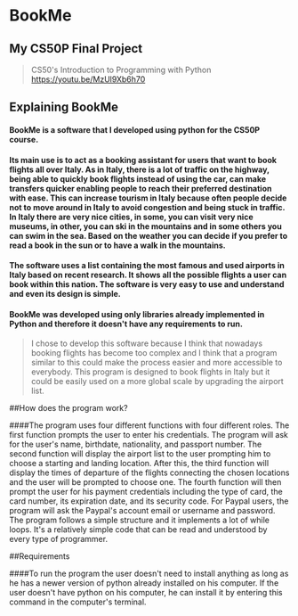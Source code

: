 # BookMe
## My CS50P Final Project
> CS50's Introduction to Programming with Python
> https://youtu.be/MzUl9Xb6h70

## Explaining BookMe
#### BookMe is a software that I developed using python for the CS50P course. 
#### Its main use is to act as a booking assistant for users that want to book flights all over Italy. As in Italy, there is a lot of traffic on the highway, being able to quickly book flights instead of using the car, can make transfers quicker enabling people to reach their preferred destination with ease. This can increase tourism in Italy because often people decide not to move around in Italy to avoid congestion and being stuck in traffic. In Italy there are very nice cities, in some, you can visit very nice museums, in other, you can ski in the mountains and in some others you can swim in the sea. Based on the weather you can decide if you prefer to read a book in the sun or to have a walk in the mountains.
#### The software uses a list containing the most famous and used airports in Italy based on recent research. It shows all the possible flights a user can book within this nation. The software is very easy to use and understand and even its design is simple. 
#### BookMe was developed using only libraries already implemented in Python and therefore it doesn't have any requirements to run. 
> I chose to develop this software because I think that nowadays booking flights has become too complex and I think that a program similar to this could make the process easier and more accessible to everybody. This program is designed to book flights in Italy but it could be easily used on a more global scale by upgrading the airport list.

##How does the program work?

####The program uses four different functions with four different roles. The first function prompts the user to enter his credentials. The program will ask for the user's name, birthdate, nationality, and passport number. The second function will display the airport list to the user prompting him to choose a starting and landing location. After this, the third function will display the times of departure of the flights connecting the chosen locations and the user will be prompted to choose one. The fourth function will then prompt the user for his payment credentials including the type of card, the card number, its expiration date, and its security code. For Paypal users, the program will ask the Paypal's account email or username and password. The program follows a simple structure and it implements a lot of while loops. It's a relatively simple code that can be read and understood by every type of programmer.

##Requirements

####To run the program the user doesn't need to install anything as long as he has a newer version of python already installed on his computer. If the user doesn't have python on his computer, he can install it by entering this command in the computer's terminal.
